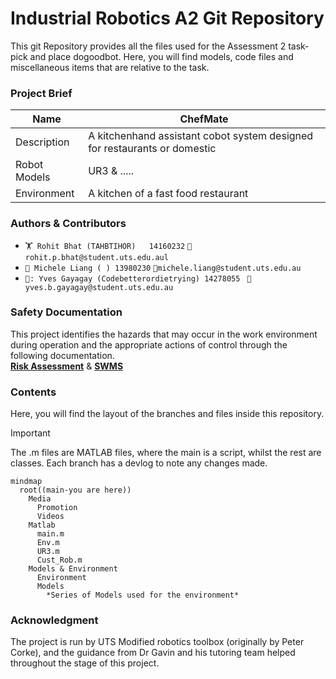 
# Industrial Robotics A2 Git Repository 


This git Repository provides all the files used for the Assessment 2 task- pick and place dogoodbot. Here, you will find models, code files and miscellaneous items that are relative to the task.

### Project Brief
| Name  | ChefMate |
| ------------- | ------------- |
| Description  | A kitchenhand assistant cobot system designed for restaurants or domestic  |
| Robot Models  | UR3 & .....  |
| Environment  | A kitchen of a fast food restaurant  |

### Authors & Contributors
+ `🏋️ Rohit Bhat (TAHBTIHOR)   14160232`                  `📧rohit.p.bhat@student.uts.edu.aul`
+ ` 🏯 Michele Liang ( ) 13980230 `                       `📧michele.liang@student.uts.edu.au`
+ `🎱: Yves Gayagay (Codebetterordietrying) 14278055 `    `📧yves.b.gayagay@student.uts.edu.au` 


### Safety Documentation
This project identifies the hazards that may occur in the work environment during operation and the appropriate actions of control through the following documentation.                                                               
[**Risk Assessment**](https://github.com/Codebetterordietrying/INDR_A2/blob/main/LA2-%20RIsk%20Assessment%20(Names%20Updated).pdf)  &  [**SWMS**](https://github.com/Codebetterordietrying/INDR_A2/blob/main/UTS%20SWMS%20A2%20(14278055).pdf)

### Contents
Here, you will find the layout of the branches and files inside this repository.
>[!IMPORTANT]
>The .m files are MATLAB files, where the main is a script, whilst the rest are classes. Each branch has a devlog to note any changes made.
```mermaid
mindmap
  root((main-you are here))
    Media
      Promotion
      Videos
    Matlab
      main.m
      Env.m
      UR3.m
      Cust_Rob.m
    Models & Environment
      Environment
      Models
        *Series of Models used for the environment*

```

### Acknowledgment
The project is run by UTS Modified robotics toolbox (originally by Peter Corke), and the guidance from Dr Gavin and his tutoring team helped throughout the stage of this project.

